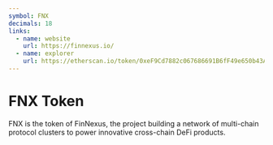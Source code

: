 ```yaml
---
symbol: FNX
decimals: 18
links:
  - name: website
    url: https://finnexus.io/
  - name: explorer
    url: https://etherscan.io/token/0xeF9Cd7882c067686691B6fF49e650b43AFBBCC6B
---
```


# FNX Token

FNX is the token of FinNexus, the project building a network of multi-chain protocol clusters to power innovative cross-chain DeFi products.
